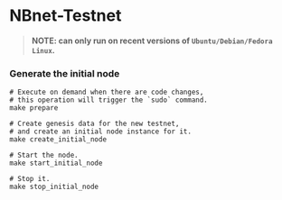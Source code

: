 # NBnet-Testnet

> **NOTE: can only run on recent versions of `Ubuntu/Debian/Fedora Linux`.**

### Generate the initial node

```shell
# Execute on demand when there are code changes,
# this operation will trigger the `sudo` command.
make prepare

# Create genesis data for the new testnet,
# and create an initial node instance for it.
make create_initial_node

# Start the node.
make start_initial_node

# Stop it.
make stop_initial_node
```
